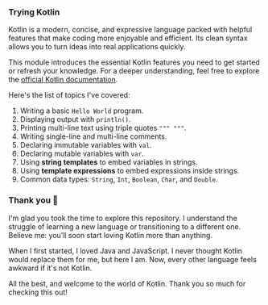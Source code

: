 ### Trying Kotlin

Kotlin is a modern, concise, and expressive language packed with helpful features that make coding more enjoyable and
efficient. Its clean syntax allows you to turn ideas into real applications quickly.

This module introduces the essential Kotlin features you need to get started or refresh your knowledge. For a deeper
understanding, feel free to explore the [official Kotlin documentation](https://kotlinlang.org/docs/home.html).

Here's the list of topics I've covered:

1. Writing a basic `Hello World` program.
2. Displaying output with `println()`.
3. Printing multi-line text using triple quotes `""" """`.
4. Writing single-line and multi-line comments.
5. Declaring immutable variables with `val`.
6. Declaring mutable variables with `var`.
7. Using **string templates** to embed variables in strings.
8. Using **template expressions** to embed expressions inside strings.
9. Common data types: `String`, `Int`, `Boolean`, `Char`, and `Double`.

### Thank you 🙌

I'm glad you took the time to explore this repository. I understand the struggle of learning a new language or
transitioning to a different one. Believe me: you’ll soon start loving Kotlin more than anything.

When I first started, I loved Java and JavaScript. I never thought Kotlin would replace them for me, but here I am. Now,
every other language feels awkward if it's not Kotlin.

All the best, and welcome to the world of Kotlin. Thank you so much for checking this out!